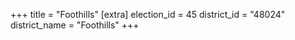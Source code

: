 +++
title = "Foothills"
[extra]
election_id = 45
district_id = "48024"
district_name = "Foothills"
+++
